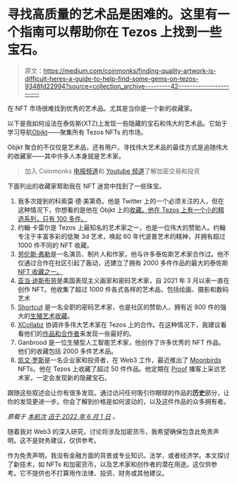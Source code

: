 # 寻找高质量的艺术品是困难的。这里有一个指南可以帮助你在 Tezos 上找到一些宝石。

> 原文：<https://medium.com/coinmonks/finding-quality-artwork-is-difficult-heres-a-guide-to-help-find-some-gems-on-tezos-9348fd22994?source=collection_archive---------42----------------------->

在 NFT 市场很难找到优秀的艺术品。尤其是当你是一个新的收藏家。

以下是我如何设法在泰佐斯(XTZ)上发现一些隐藏的宝石和伟大的艺术品。它始于学习导航[Objkt](https://objkt.com/)——聚集所有 Tezos NFTs 的市场。

Objkt 聚合的不仅仅是艺术品，还有用户。寻找伟大艺术品的最佳方式是追随伟大的收藏家——其中许多人本身就是艺术家。

> 加入 Coinmonks [电报频道](https://t.me/coincodecap)和 [Youtube 频道](https://www.youtube.com/c/coinmonks/videos)了解加密交易和投资

下面列出的收藏家帮助我在 NFT 迷宫中找到了一些珠宝。

1.  我多次提到的科索莫·德·美第奇。他是 Twitter 上的一个必须关注的人，但在这种情况下，你想看的是他在 Objkt 上的[收藏。他在 Tezos 上有一个小的精选系列，只有 100 多件。](https://objkt.com/profile/tz1LwTgCA16PPaii5WFLTn6AaczLwkfhDVdG/owned)
2.  约翰·卡雷尔是 Tezos 上最知名的艺术家之一，也是一位伟大的赞助人。约翰专注于丰富多彩的低聚 3d 艺术，唤起 60 年代波普艺术的精神，并拥有超过 1000 件不同的 NFT 收藏。
3.  [劳伦斯·弗勒](https://twitter.com/LaurenceFuller)是一名演员、制片人和作家，他与许多泰佐斯艺术家合作过。他不仅通过合作在社区引起了轰动，还建立了拥有 2000 多件作品的最大的泰佐斯 [NFT 收藏之一。](https://objkt.com/profile/laurence/owned)
4.  [亚当·迪斯布劳](https://twitter.com/__AD_AD__)是美国表现主义画家和密码艺术家，自 2021 年 3 月以来一直在创作 NFT。他收集了超过 1000 件各式各样的艺术品，包括绘画、摄影和数码艺术
5.  [Shortcut](https://twitter.com/unityofmulti) 是一名全职的密码艺术家，也是社区的赞助人，拥有近 800 件的强大的[生殖艺术收藏](https://objkt.com/profile/shortcut/owned)。
6.  [XCollabz](https://twitter.com/XCollabz) 协调许多伟大艺术家在 Tezos 上的合作。在这种情况下，我建议看看他们的[作品和合作者](https://objkt.com/profile/xcollabz/created)来发现一些最好的。
7.  Ganbrood 是一位生殖型人工智能艺术家，他创作了许多优秀的 NFT 作品。他们的收藏包括 2000 多件艺术品。
8.  [凯文·罗斯](https://twitter.com/kevinrose)是一名企业家和投资者，在 Web3 工作，最近推出了 [Moonbirds](https://www.moonbirds.xyz/) NFTs。他在 Tezos 上收藏了超过 50 件作品。他定期在 [Proof](https://www.proof.xyz/) 播客上采访艺术家，一定会发现新的隐藏宝石。

跟随这些叙述会让你有很多发现。通过访问任何吸引你眼球的作品的**历史**部分，让你的发现更进一步。你会了解到价格是如何波动的，以及这件作品的众多拥有者。

*原载于* [*本航次*](https://web3voyage.substack.com/p/no-18-glitches-are-not-just-technical?s=w) [*迅于 2022 年 6 月 1 日*](https://web3voyage.substack.com/p/no-20-web3-will-one-day-be-chain?s=w) *。*

随着我对 Web3 的深入研究，讨论将涉及加密货币，我希望确保包含此免责声明。这不是财务建议，仅供参考。

作为免责声明，我没有金融方面的背景或专业知识。法学，或者经济学。本文探讨了新技术，如 NFTs 和加密货币，以及艺术家和创作者的潜在用途。这仅供参考。它不提供也不打算用作法律、投资、财务或其他建议。